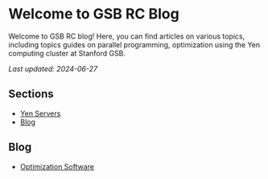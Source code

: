 # Welcome to GSB RC Blog

Welcome to GSB RC blog! Here, you can find articles on various topics, including topics guides on parallel programming, optimization using the Yen computing cluster at Stanford GSB. 

_Last updated: 2024-06-27_

## Sections

- [Yen Servers](yen-servers.md)
- [Blog](#blog)

## Blog

- [Optimization Software](_posts/2024-01-26-optimization_software.md)
